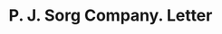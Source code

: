 ---
doi: 10.7916/D8FJ3TXR
date_other: '1890'
date_other_textual: 1890-1899
form: correspondence
genre:
- Letters (correspondence)
name:
- P. J. Sorg Company
object_in_context_url: https://biggert.cul.columbia.edu/items/view/ave_biggert_01314
subject_hierarchical_geographic:
- Middletown, Ohio, United States
subject_name:
- P. J. Sorg Company
title: P. J. Sorg Company. Letter
sort_title: P. J. Sorg Company. Letter
call_number: ave_biggert_01314
coordinates:
- 39.5,-84.38333333333334
pid: ave_biggert_01314
identifiers: ave_biggert_01314
thumbnail: https://derivativo-3.library.columbia.edu/iiif/2/ldpd:343184/full/!256,256/0/native.jpg
permalink: /biggert/ave_biggert_01314/
layout: iiif-image-page
---